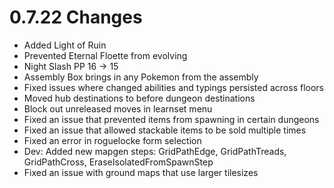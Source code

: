 # 0.7.22 Changes #

* Added Light of Ruin
* Prevented Eternal Floette from evolving
* Night Slash PP 16 -> 15
* Assembly Box brings in any Pokemon from the assembly
* Fixed issues where changed abilities and typings persisted across floors
* Moved hub destinations to before dungeon destinations
* Block out unreleased moves in learnset menu
* Fixed an issue that prevented items from spawning in certain dungeons
* Fixed an issue that allowed stackable items to be sold multiple times
* Fixed an error in roguelocke form selection
* Dev: Added new mapgen steps: GridPathEdge, GridPathTreads, GridPathCross, EraseIsolatedFromSpawnStep
* Fixed an issue with ground maps that use larger tilesizes